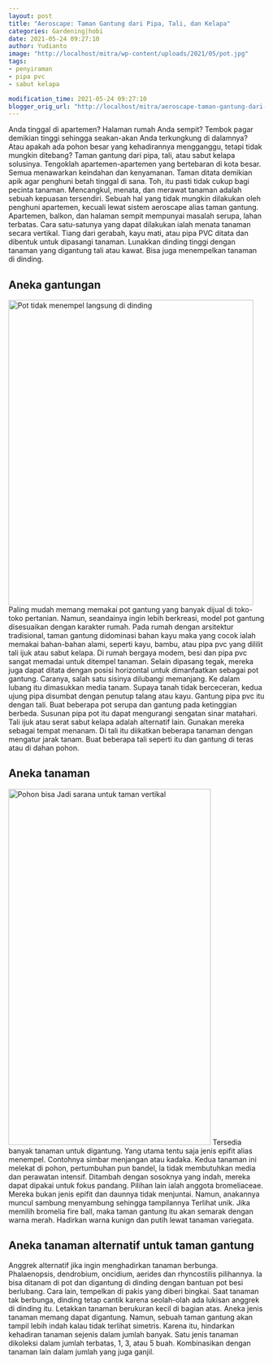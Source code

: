 ```yaml
---
layout: post
title: "Aeroscape: Taman Gantung dari Pipa, Tali, dan Kelapa"
categories: Gardening|hobi
date: 2021-05-24 09:27:10
author: Yudianto
image: "http://localhost/mitra/wp-content/uploads/2021/05/pot.jpg"
tags:
- penyiraman
- pipa pvc
- sabut kelapa

modification_time: 2021-05-24 09:27:10
blogger_orig_url: "http://localhost/mitra/aeroscape-taman-gantung-dari-pipa.html"
---
```


Anda tinggal di apartemen? Halaman rumah Anda sempit? Tembok pagar demikian tinggi sehingga seakan-akan Anda terkungkung di dalamnya? Atau apakah ada pohon besar yang kehadirannya mengganggu, tetapi tidak mungkin ditebang? Taman gantung dari pipa, tali, atau sabut kelapa solusinya.
Tengoklah apartemen-apartemen yang bertebaran di kota besar. Semua menawarkan keindahan dan kenyamanan. Taman ditata demikian apik agar penghuni betah tinggal di sana. Toh, itu pasti tidak cukup bagi pecinta tanaman. Mencangkul, menata, dan merawat tanaman adalah sebuah kepuasan tersendiri.
Sebuah hal yang tidak mungkin dilakukan oleh penghuni apartemen, kecuali lewat sistem aeroscape alias taman gantung. Apartemen, balkon, dan halaman sempit mempunyai masalah serupa, lahan terbatas. Cara satu-satunya yang dapat dilakukan ialah menata tanaman secara vertikal.
Tiang dari gerabah, kayu mati, atau pipa PVC ditata dan dibentuk untuk dipasangi tanaman. Lunakkan dinding tinggi dengan tanaman yang digantung tali atau kawat. Bisa juga menempelkan tanaman di dinding.
<h2 id="gantungan">Aneka gantungan</h2>
<a href="http://127.0.0.1/mitra/wp-content/uploads/2021/05/pot1.jpg"><img class="aligncenter size-full wp-image-11339" src="http://127.0.0.1/mitra/wp-content/uploads/2021/05/pot1.jpg" alt="Pot tidak menempel langsung di dinding " width="482" height="600" /></a>
Paling mudah memang memakai pot gantung yang banyak dijual di toko-toko pertanian. Namun, seandainya ingin lebih berkreasi, model pot gantung disesuaikan dengan karakter rumah. Pada rumah dengan arsitektur tradisional, <span class="keyword _ngcontent-uuo-101" aria-hidden="false">taman gantung</span> didominasi bahan kayu maka yang cocok ialah memakai bahan-bahan alami, seperti kayu, bambu, atau pipa pvc yang dililit tali ijuk atau sabut kelapa.
Di rumah bergaya modem, besi dan pipa pvc sangat memadai untuk ditempel tanaman. Selain dipasang tegak, mereka juga dapat ditata dengan posisi horizontal untuk dimanfaatkan sebagai pot gantung. Caranya, salah satu sisinya dilubangi memanjang.
Ke dalam lubang itu dimasukkan media tanam. Supaya tanah tidak berceceran, kedua ujung pipa disumbat dengan penutup talang atau kayu. Gantung pipa pvc itu dengan tali. Buat beberapa pot serupa dan gantung pada ketinggian berbeda. Susunan pipa pot itu dapat mengurangi sengatan sinar matahari.
Tali ijuk atau serat sabut kelapa adalah alternatif lain. Gunakan mereka sebagai tempat menanam. Di tali itu diikatkan beberapa tanaman dengan mengatur jarak tanam. Buat beberapa tali seperti itu dan gantung di teras atau di dahan pohon.
<h2 id="tanaman">Aneka tanaman</h2>
<a href="http://127.0.0.1/mitra/wp-content/uploads/2021/05/pot2.jpg"><img class="aligncenter size-full wp-image-11340" src="http://127.0.0.1/mitra/wp-content/uploads/2021/05/pot2.jpg" alt="Pohon bisa Jadi sarana untuk taman vertikal" width="398" height="700" /></a>
Tersedia banyak tanaman untuk digantung. Yang utama tentu saja jenis epifit alias menempel. Contohnya simbar menjangan atau kadaka. Kedua tanaman ini melekat di pohon, pertumbuhan pun bandel, la tidak membutuhkan media dan perawatan intensif. Ditambah dengan sosoknya yang indah, mereka dapat dipakai untuk fokus pandang.
Pilihan lain ialah anggota bromeliaceae. Mereka bukan jenis epifit dan daunnya tidak menjuntai. Namun, anakannya muncul sambung menyambung sehingga tampilannya Terlihat unik. Jika memilih bromelia fire ball, maka taman gantung itu akan semarak dengan warna merah. Hadirkan warna kunign dan putih lewat tanaman variegata.
<h2>Aneka tanaman alternatif untuk taman gantung</h2>
Anggrek alternatif jika ingin menghadirkan tanaman berbunga. Phalaenopsis, dendrobium, oncidium, aerides dan rhyncostilis pilihannya. Ia bisa ditanam di pot dan digantung di dinding dengan bantuan pot besi berlubang. Cara lain, tempelkan di pakis yang diberi bingkai. Saat tanaman tak berbunga, dinding tetap cantik karena seolah-olah ada lukisan anggrek di dinding itu. Letakkan tanaman berukuran kecil di bagian atas.
Aneka jenis tanaman memang dapat digantung. Namun, sebuah <span class="keyword _ngcontent-uuo-101" aria-hidden="false">taman gantung</span> akan tampil lebih indah kalau tidak terlihat simetris. Karena itu, hindarkan kehadiran tanaman sejenis dalam jumlah banyak. Satu jenis tanaman dikoleksi dalam jumlah terbatas, 1, 3, atau 5 buah. Kombinasikan dengan tanaman lain dalam jumlah yang juga ganjil.
